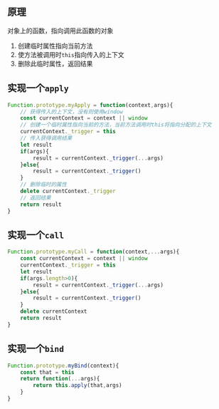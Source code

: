 ## 原理
对象上的函数，指向调用此函数的对象
1. 创建临时属性指向当前方法
2. 使方法被调用时`this`指向传入的上下文
3. 删除此临时属性，返回结果

## 实现一个`apply`
```javascript
Function.prototype.myApply = function(context,args){
    // 获得传入的上下文，没有则使用window
    const currentContext = context || window
    // 创建一个临时属性指向当前的方法，当前方法调用时this将指向分配的上下文
    currentContext._trigger = this
    // 传入获得调用结果
    let result
    if(args){
        result = currentContext._trigger(...args)
    }else{
        result = currentContext._trigger()
    }
    // 删除临时的属性
    delete currentContext._trigger
    // 返回结果
    return result
}
```

## 实现一个`call`
```javascript
Function.prototype.myCall = function(context,...args){
    const currentContext = context || window
    currentContext._trigger = this
    let result
    if(args.length>0){
        result = currentContext._trigger(...args)
    }else{
        result = currentContext._trigger()
    }
    delete currentContext
    return result
}

```

## 实现一个`bind`
```javascript
Function.prototype.myBind(context){
    const that = this
    return function(...args){
        return this.apply(that,args)
    }
}
```